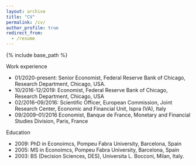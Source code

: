 ```yaml
---
layout: archive
title: "CV"
permalink: /cv/
author_profile: true
redirect_from:
  - /resume
---
```


{% include base_path %}

Work experience 
* 01/2020-present: Senior Economist, Federal Reserve Bank of Chicago, Research Department, Chicago, USA.
* 10/2016-12/2019: Economist, Federal Reserve Bank of Chicago, Research Department, Chicago, USA
* 02/2016–09/2016: Scientific Officer, European Commission, Joint Research Center, Economic and Financial Unit, Ispra (VA), Italy
* 09/2009–01/2016 Economist, Banque de France, Monetary and Financial Studies Division, Paris, France

Education 
* 2009: PhD in Econoimcs, Pompeu Fabra University, Barcelona, Spain
* 2005: MS in Econoimcs, Pompeu Fabra University, Barcelona, Spain
* 2003: BS (Decision Sciences, DES), Universita L. Bocconi, Milan, Italy.
  

